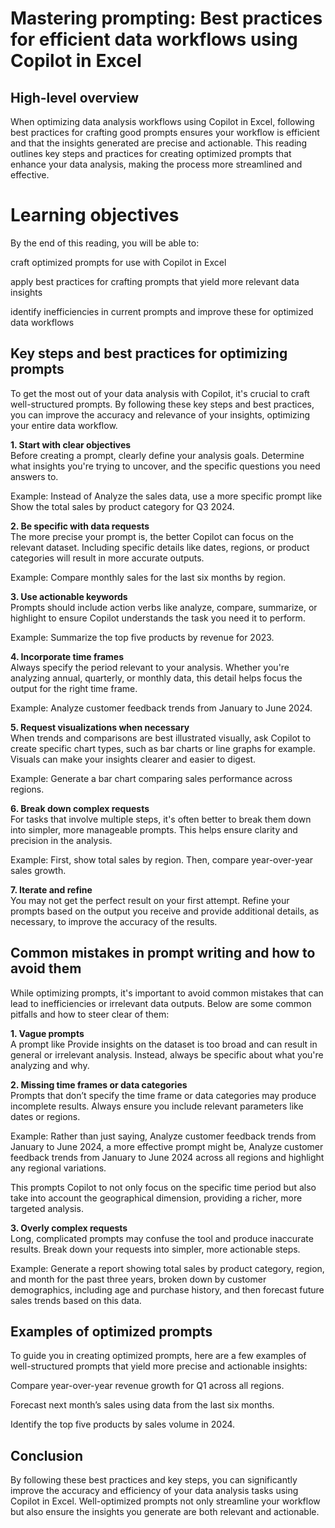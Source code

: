 # Mastering prompting: Best practices for efficient data workflows using Copilot in Excel    
## High-level overview                                        
When optimizing data analysis workflows using Copilot in Excel, following best practices for crafting good prompts ensures your workflow is efficient and that the insights generated are precise and actionable. This reading outlines key steps and practices for creating optimized prompts that enhance your data analysis, making the process more streamlined and effective.

# Learning objectives                                          
By the end of this reading, you will be able to:

craft optimized prompts for use with Copilot in Excel

apply best practices for crafting prompts that yield more relevant data insights

identify inefficiencies in current prompts and improve these for optimized data workflows

## Key steps and best practices for optimizing prompts      
To get the most out of your data analysis with Copilot, it's crucial to craft well-structured prompts. By following these key steps and best practices, you can improve the accuracy and relevance of your insights, optimizing your entire data workflow.

**1. Start with clear objectives**           
Before creating a prompt, clearly define your analysis goals. Determine what insights you're trying to uncover, and the specific questions you need answers to.

Example: Instead of Analyze the sales data, use a more specific prompt like Show the total sales by product category for Q3 2024.

**2. Be specific with data requests**          
The more precise your prompt is, the better Copilot can focus on the relevant dataset. Including specific details like dates, regions, or product categories will result in more accurate outputs.

Example: Compare monthly sales for the last six months by region.

**3. Use actionable keywords**   
Prompts should include action verbs like analyze, compare, summarize, or highlight to ensure Copilot understands the task you need it to perform.

Example: Summarize the top five products by revenue for 2023.

**4. Incorporate time frames**                            
Always specify the period relevant to your analysis. Whether you're analyzing annual, quarterly, or monthly data, this detail helps focus the output for the right time frame.

Example: Analyze customer feedback trends from January to June 2024.

**5. Request visualizations when necessary**     
When trends and comparisons are best illustrated visually, ask Copilot to create specific chart types, such as bar charts or line graphs for example. Visuals can make your insights clearer and easier to digest.

Example: Generate a bar chart comparing sales performance across regions.

**6. Break down complex requests**            
For tasks that involve multiple steps, it's often better to break them down into simpler, more manageable prompts. This helps ensure clarity and precision in the analysis.

Example: First, show total sales by region. Then, compare year-over-year sales growth.

**7. Iterate and refine**                                  
You may not get the perfect result on your first attempt. Refine your prompts based on the output you receive and provide additional details, as necessary, to improve the accuracy of the results.

## Common mistakes in prompt writing and how to avoid them                             
While optimizing prompts, it's important to avoid common mistakes that can lead to inefficiencies or irrelevant data outputs. Below are some common pitfalls and how to steer clear of them:

**1. Vague prompts**                      
A prompt like Provide insights on the dataset is too broad and can result in general or irrelevant analysis. Instead, always be specific about what you're analyzing and why.

**2. Missing time frames or data categories**       
Prompts that don’t specify the time frame or data categories may produce incomplete results. Always ensure you include relevant parameters like dates or regions.

Example: Rather than just saying, Analyze customer feedback trends from January to June 2024, a more effective prompt might be, Analyze customer feedback trends from January to June 2024 across all regions and highlight any regional variations.

This prompts Copilot to not only focus on the specific time period but also take into account the geographical dimension, providing a richer, more targeted analysis.

**3. Overly complex requests**         
Long, complicated prompts may confuse the tool and produce inaccurate results. Break down your requests into simpler, more actionable steps.

Example: Generate a report showing total sales by product category, region, and month for the past three years, broken down by customer demographics, including age and purchase history, and then forecast future sales trends based on this data.

## Examples of optimized prompts         
To guide you in creating optimized prompts, here are a few examples of well-structured prompts that yield more precise and actionable insights:

Compare year-over-year revenue growth for Q1 across all regions.

Forecast next month’s sales using data from the last six months.

Identify the top five products by sales volume in 2024.           

## Conclusion             
By following these best practices and key steps, you can significantly improve the accuracy and efficiency of your data analysis tasks using Copilot in Excel. Well-optimized prompts not only streamline your workflow but also ensure the insights you generate are both relevant and actionable.
